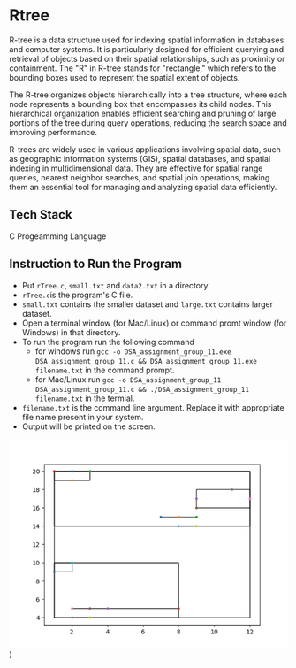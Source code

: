
# Rtree

R-tree is a data structure used for indexing spatial information in databases and computer systems. It is particularly designed for efficient querying and retrieval of objects based on their spatial relationships, such as proximity or containment. The "R" in R-tree stands for "rectangle," which refers to the bounding boxes used to represent the spatial extent of objects.

The R-tree organizes objects hierarchically into a tree structure, where each node represents a bounding box that encompasses its child nodes. This hierarchical organization enables efficient searching and pruning of large portions of the tree during query operations, reducing the search space and improving performance.

R-trees are widely used in various applications involving spatial data, such as geographic information systems (GIS), spatial databases, and spatial indexing in multidimensional data. They are effective for spatial range queries, nearest neighbor searches, and spatial join operations, making them an essential tool for managing and analyzing spatial data efficiently.




## Tech Stack

C Progeamming Language

## Instruction to Run the Program
- Put `rTree.c`, `small.txt` and `data2.txt` in a directory.
- `rTree.c`is the program's C file.
- `small.txt` contains the smaller dataset and `large.txt` contains larger dataset.
- Open a terminal window (for Mac/Linux) or command promt window (for Windows) in that directory.
- To run the program run the following command 
  -   for windows run `gcc -o DSA_assignment_group_11.exe DSA_assignment_group_11.c && DSA_assignment_group_11.exe filename.txt` in the command prompt.
  -   for Mac/Linux run `gcc -o DSA_assignment_group_11 DSA_assignment_group_11.c && ./DSA_assignment_group_11 filename.txt` in the termial.
-   `filename.txt` is the command line argument. Replace it with appropriate file name present in your system.
- Output will be printed on the screen.


![App Screenshot](https://github.com/bhuvan10/rTree/blob/main/img.png))

